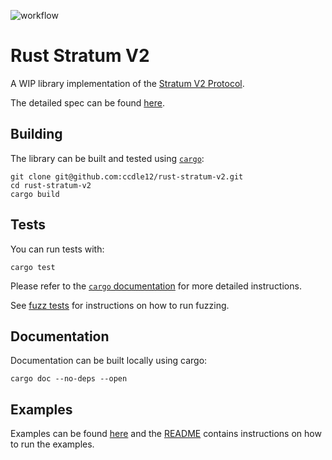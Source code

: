 ![workflow](https://github.com/ccdle12/rust-stratum-v2/actions/workflows/rust.yml/badge.svg)

# Rust Stratum V2

A WIP library implementation of the [Stratum V2 Protocol](https://braiins.com/stratum-v2).

The detailed spec can be found [here](https://docs.google.com/document/d/1FadCWj-57dvhxsnFM_7X806qyvhR0u3i85607bGHxvg/edit#heading=h.we2r5emgsjcx).

## Building

The library can be built and tested using [`cargo`](https://github.com/rust-lang/cargo/):

```
git clone git@github.com:ccdle12/rust-stratum-v2.git
cd rust-stratum-v2
cargo build
```

## Tests

You can run tests with:

```
cargo test
```

Please refer to the [`cargo` documentation](https://doc.rust-lang.org/stable/cargo/) for more detailed instructions.

See [fuzz tests](/fuzz/README.md) for instructions on how to run fuzzing.

## Documentation

Documentation can be built locally using cargo:

```
cargo doc --no-deps --open
```

## Examples

Examples can be found [here](/examples) and the [README](/examples/README.md)
contains instructions on how to run the examples.
